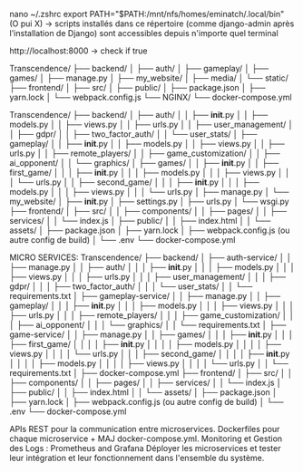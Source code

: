 nano ~/.zshrc
export PATH="$PATH:/mnt/nfs/homes/eminatch/.local/bin"
(O pui X) -> scripts installés dans ce répertoire (comme django-admin après l'installation de Django) sont accessibles depuis n'importe quel terminal

http://localhost:8000 -> check if true












Transcendence/
├── backend/
│   ├── auth/
│   ├── gameplay/
│   ├── games/
│   ├── manage.py
│   ├── my_website/
│   ├── media/
│   └── static/
├── frontend/
│   ├── src/
│   ├── public/
│   ├── package.json
│   ├── yarn.lock
│   └── webpack.config.js
└── NGINX/
└── docker-compose.yml

Transcendence/
    ├── backend/
    │   ├── auth/
    │   │   ├── __init__.py
    │   │   ├── models.py
    │   │   ├── views.py
    │   │   ├── urls.py
    │   │   ├── user_management/
    │   │   ├── gdpr/
    │   │   ├── two_factor_auth/
    │   │   └── user_stats/
    │   ├── gameplay/
    │   │   ├── __init__.py
    │   │   ├── models.py
    │   │   ├── views.py
    │   │   ├── urls.py
    │   │   ├── remote_players/
    │   │   ├── game_customization/
    │   │   ├── ai_opponent/
    │   │   └── graphics/
    │   ├── games/
    │   │   ├── __init__.py
    │   │   ├── first_game/
    │   │   │   ├── __init__.py
    │   │   │   ├── models.py
    │   │   │   ├── views.py
    │   │   │   └── urls.py
    │   │   ├── second_game/
    │   │   │   ├── __init__.py
    │   │   │   ├── models.py
    │   │   │   ├── views.py
    │   │   │   └── urls.py
    │   ├── manage.py
    │   └── my_website/
    │       ├── __init__.py
    │       ├── settings.py
    │       ├── urls.py
    │       └── wsgi.py
    ├── frontend/
    │   ├── src/
    │   │   ├── components/
    │   │   ├── pages/
    │   │   ├── services/
    │   │   └── index.js
    │   ├── public/
    │   │   ├── index.html
    │   │   └── assets/
    │   ├── package.json
    │   ├── yarn.lock
    │   ├── webpack.config.js (ou autre config de build)
    │   └── .env
    └── docker-compose.yml



MICRO SERVICES:
Transcendence/
    ├── backend/
    │   ├── auth-service/
    │   │   ├── manage.py
    │   │   ├── auth/
    │   │   │   ├── __init__.py
    │   │   │   ├── models.py
    │   │   │   ├── views.py
    │   │   │   ├── urls.py
    │   │   │   ├── user_management/
    │   │   │   ├── gdpr/
    │   │   │   ├── two_factor_auth/
    │   │   │   └── user_stats/
    │   │   └── requirements.txt
    │   ├── gameplay-service/
    │   │   ├── manage.py
    │   │   ├── gameplay/
    │   │   │   ├── __init__.py
    │   │   │   ├── models.py
    │   │   │   ├── views.py
    │   │   │   ├── urls.py
    │   │   │   ├── remote_players/
    │   │   │   ├── game_customization/
    │   │   │   ├── ai_opponent/
    │   │   │   └── graphics/
    │   │   └── requirements.txt
    │   ├── game-service/
    │   │   ├── manage.py
    │   │   ├── games/
    │   │   │   ├── __init__.py
    │   │   │   ├── first_game/
    │   │   │   │   ├── __init__.py
    │   │   │   │   ├── models.py
    │   │   │   │   ├── views.py
    │   │   │   │   └── urls.py
    │   │   │   ├── second_game/
    │   │   │   │   ├── __init__.py
    │   │   │   │   ├── models.py
    │   │   │   │   ├── views.py
    │   │   │   │   └── urls.py
    │   │   └── requirements.txt
    │   ├── docker-compose.yml
    ├── frontend/
    │   ├── src/
    │   │   ├── components/
    │   │   ├── pages/
    │   │   ├── services/
    │   │   └── index.js
    │   ├── public/
    │   │   ├── index.html
    │   │   └── assets/
    │   ├── package.json
    │   ├── yarn.lock
    │   ├── webpack.config.js (ou autre config de build)
    │   └── .env
    └── docker-compose.yml

APIs REST pour la communication entre microservices.
Dockerfiles pour chaque microservice + MAJ docker-compose.yml.
Monitoring et Gestion des Logs : Prometheus and Grafana 
Déployer  les microservices et tester leur intégration et leur fonctionnement dans l'ensemble du système.